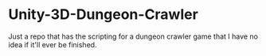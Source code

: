 # Unity-3D-Dungeon-Crawler
Just a repo that has the scripting for a dungeon crawler game that I have no idea if it'll ever be finished.
